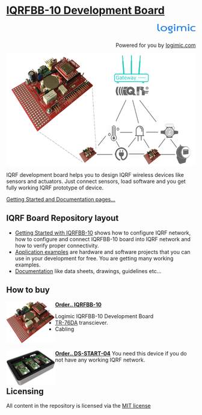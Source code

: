 
# [IQRFBB-10 Development Board](http://logimic.com/iqrfboard)

<img src="documents/files/images/logimicLogo.png"  height="25" align="right">
<br>
<br>
<p align="right">Powered for you by <a href="http://www.logimic.com" align="right">logimic.com</a></p>

<center><img src="documents/files/images/iqrfboardSystem.png" height="300" align="center"></center>

IQRF development board helps you to design IQRF wireless devices like sensors and actuators. Just connect sensors, load software and you get fully working IQRF prototype of device.

[Getting Started and Documentation pages...](http://logimic.com/iqrfboard/book/)

## IQRF Board Repository layout

* [Getting Started with IQRFBB-10](documents/README.md) shows how to configure IQRF network, how to configure and connect IQRFBB-10 board into IQRF network and how to verify proper connectivity.
* [Application examples](documents/examples/README.md) are  hardware and software projects that you can use in your development for free. You are getting many working examples.
* [Documentation](documents/README.md#Documentation) like data sheets, drawings, guidelines etc...

## How to buy

<img src="documents/files/images/iqrfboard.png" width="130" align="left">

**[Order.. IQRFBB-10](http://logimic.com/iqrfboard/index.html#form1-8)**
* Logimic IQRFBB-10 Development Board
* [TR-76DA](https://eshop.iqrf.org/products/detail/TR-76DA) transciever.
* Cabling
<br><br><br>

<img src="documents/files/images/ds-start-04-case.jpg" width="130" align="left">

**[Order.. DS-START-04](https://iqrf.org/products/ds-start-04)**
You need this device if you do not have any working IQRF network.
<br><br><br>

## Licensing

All content in the repository is licensed via the [MIT license](https://opensource.org/licenses/MIT)
